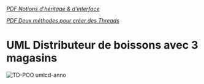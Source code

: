 
[*PDF Notions d'héritage & d'interface*](https://github.com/ProgX-73/CDA-JAVA-MNS/blob/main/POO/Notion%20interface.pdf)

[*PDF Deux méthodes pour créer des Threads*](https://github.com/ProgX-73/CDA-JAVA-MNS/blob/main/POO/StarFighter%20extends%20Thread.pdf)

# UML Distributeur de boissons avec 3 magasins

![TD-POO umlcd-anno](https://github.com/ProgX-73/CDA-JAVA-MNS/assets/7236016/df13e6fe-a749-4f2d-9da6-a48515c9a534)
